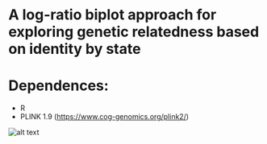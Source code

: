 # A log-ratio biplot approach for exploring genetic relatedness based on identity by state

# Dependences:

- R
- PLINK 1.9 (https://www.cog-genomics.org/plink2/)


![alt text](https://github.com/ivangalvan/logratio_biplot_pca/blob/master/plots/CEU_population_logratio_biplot_pca_peel_and_zoom.png)


